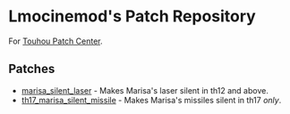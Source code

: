 # Lmocinemod's Patch Repository
For [Touhou Patch Center](https://www.thpatch.net/).

## Patches
* [marisa_silent_laser](
  https://github.com/Lmocinemod/LmocinemodPatchRepo/tree/main/marisa_silent_laser
) - Makes Marisa's laser silent in th12 and above.
* [th17_marisa_silent_missile](
  https://github.com/Lmocinemod/LmocinemodPatchRepo/tree/main/th17_marisa_silent_missile
) - Makes Marisa's missiles silent in th17 _only_.
